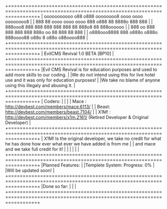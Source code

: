 +======================================================================================================================+
|                  ooooooooooo            o88   o888   oooooooo8 oooo     oooo  oooooooo8                              |
|                    888    88 oooo   oooo oooo   888 o888     88  8888o   888  888                                    |
|                    888ooo8    888   888   888   888 888          88 888o8 88   888oooooo                             |
|                    888    oo   888 888    888   888 888o     oo  88  888  88          888                            |
|                   o888ooo8888    888     o888o o888o 888oooo88  o88o  8  o88o o88oooo888                             |
+======================================================================================================================+
|                                            EvilCMS Revival 1.0 BETA [BP10]                                           |
+======================================================================================================================+
|Evil CMS Revival is for education purposes and used to add more skills to our coding.                                 |
|We do not intend using this for live hotel use and it was only for education purposes!                                |
|We take no blame of anyone using this illegaly and abusing it.                                                        |
+======================================================================================================================+
| Coders:                                                                                                              |
|                                                                                                                      |
| Mace : http://devbest.com/members/mace.6113/                                                                         |
| Beast: http://devbest.com/members/beast.7104/                                                                        |
| X1M! : http://devbest.com/members/x1m.2161/ (Retired Developer & Original Developer)                                 |
+======================================================================================================================+
| X1M! Is the original developer, we take no credit for what he has done how ever what ever we have added is from me   |
| and mace and we take full credit for it!
|                                                                                                                      |
|                                                                                                                      |
|                                                                                                                      |
+======================================================================================================================+
|Planned Features:                                                                                                     |
|Templete System: Progress: 0%                                                                                         |
|Will be updated soon!                                                                                                 |
+======================================================================================================================+
|Done so far:                                                                                                          |
|                                                                                                                      |
+======================================================================================================================+

